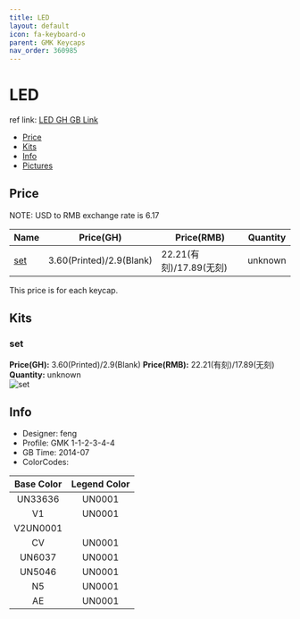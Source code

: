 ```yaml
---
title: LED
layout: default
icon: fa-keyboard-o
parent: GMK Keycaps
nav_order: 360985
---
```


# LED

ref link: [LED GH GB Link](https://geekhack.org/index.php?topic=60117.0)

* [Price](#price)
* [Kits](#kits)
* [Info](#info)
* [Pictures](#pictures)


## Price  
NOTE: USD to RMB exchange rate is 6.17

| Name          | Price(GH)    |  Price(RMB) | Quantity |
| ------------- | ------------ |  ---------- | -------- |
|[set](#set)|3.60(Printed)/2.9(Blank)|22.21(有刻)/17.89(无刻)|unknown|

This price is for each keycap. 


## Kits
### set
**Price(GH):** 3.60(Printed)/2.9(Blank)    **Price(RMB):** 22.21(有刻)/17.89(无刻)    **Quantity:** unknown  
<img src="{{ 'assets/images/gmk-keycaps/led/kits_pics/set.png' | relative_url }}" alt="set" class="image featured">


## Info
* Designer: feng
* Profile: GMK 1-1-2-3-4-4
* GB Time: 2014-07
* ColorCodes:  

|Base Color      | Legend Color
| :-------------: | :------------:
|UN33636|UN0001
|V1|UN0001
|V2UN0001
|CV|UN0001
|UN6037|UN0001
|UN5046|UN0001
|N5|UN0001
|AE|UN0001
